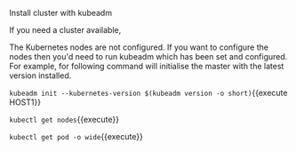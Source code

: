 Install cluster with kubeadm 



If you need a cluster available,

The Kubernetes nodes are not configured. If you want to configure the nodes then you'd need to run kubeadm which has been set and configured. For example, for following command will initialise the master with the latest version installed.

`kubeadm init --kubernetes-version $(kubeadm version -o short)`{{execute HOST1}}



`kubectl get nodes`{{execute}}

`kubectl get pod -o wide`{{execute}}


